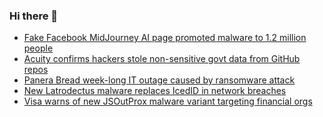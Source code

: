 ### Hi there 👋

<!--START_SECTION:feed-->
* [Fake Facebook MidJourney AI page promoted malware to 1.2 million people](https://www.bleepingcomputer.com/news/security/fake-facebook-midjourney-ai-page-promoted-malware-to-12-million-people/)
* [Acuity confirms hackers stole non-sensitive govt data from GitHub repos](https://www.bleepingcomputer.com/news/security/acuity-confirms-hackers-stole-non-sensitive-govt-data-from-github-repos/)
* [Panera Bread week-long IT outage caused by ransomware attack](https://www.bleepingcomputer.com/news/security/panera-bread-week-long-it-outage-caused-by-ransomware-attack/)
* [New Latrodectus malware replaces IcedID in network breaches](https://www.bleepingcomputer.com/news/security/new-latrodectus-malware-replaces-icedid-in-network-breaches/)
* [Visa warns of new JSOutProx malware variant targeting financial orgs](https://www.bleepingcomputer.com/news/security/visa-warns-of-new-jsoutprox-malware-variant-targeting-financial-orgs/)
<!--END_SECTION:feed-->

<!--
**frankenk/frankenk** is a ✨ _special_ ✨ repository because its `README.md` (this file) appears on your GitHub profile.

Here are some ideas to get you started:

- 🔭 I’m currently working on ...
- 🌱 I’m currently learning ...
- 👯 I’m looking to collaborate on ...
- 🤔 I’m looking for help with ...
- 💬 Ask me about ...
- 📫 How to reach me: ...
- 😄 Pronouns: ...
- ⚡ Fun fact: ...
-->



